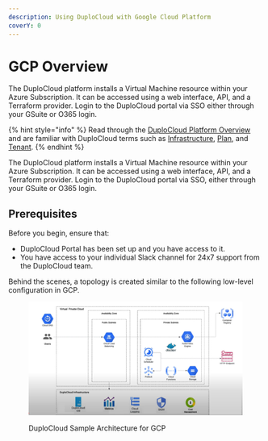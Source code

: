 ```yaml
---
description: Using DuploCloud with Google Cloud Platform
coverY: 0
---
```


# GCP Overview

The DuploCloud platform installs a Virtual Machine resource within your Azure Subscription. It can be accessed using a web interface, API, and a Terraform provider. Login to the DuploCloud portal via SSO either through your GSuite or O365 login.&#x20;

{% hint style="info" %}
Read through the [DuploCloud Platform Overview](broken-reference) and are familiar with DuploCloud terms such as [Infrastructure](../getting-started/application-focussed-interface/infrastructure.md), [Plan](../getting-started/application-focussed-interface/plan.md), and [Tenant](../getting-started/application-focussed-interface/tenant.md).
{% endhint %}

The DuploCloud platform installs a Virtual Machine resource within your Azure Subscription. It can be accessed using a web interface, API, and a Terraform provider. Login to the DuploCloud portal via SSO, either through your GSuite or O365 login.&#x20;

## Prerequisites

Before you begin, ensure that:

* DuploCloud Portal has been set up and you have access to it.
* You have access to your individual Slack channel for 24x7 support from the DuploCloud team.

Behind the scenes, a topology is created similar to the following low-level configuration in GCP.

<figure><img src="../.gitbook/assets/GCP_Rough_Top (1).png" alt=""><figcaption><p>DuploCloud Sample Architecture for GCP</p></figcaption></figure>
